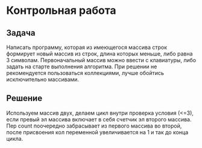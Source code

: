 # Контрольная работа 

## Задача
Написать программу, которая из имеющегося массива строк формирует новый массив из строк, длина которых меньше, либо равна 3 символам. Первоначальный массив можно ввести с клавиатуры, либо задать на старте выполнения алгоритма. При решении не рекомендуется пользоваться коллекциями, лучше обойтись исключительно массивами.

## Решение

Используем массив двух, делаем цикл внутри проверка условия (<=3), если превый эл массива включает в себя счетчик эл второго массива. Пер count поочередно забрасывает из первого массива во второй, после присвоения кол переменной увеличивается на 1 и так до конца цикла.